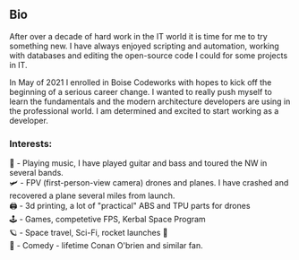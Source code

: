 ## Bio

After over a decade of hard work in the IT world it is time for me to try something new. I have always enjoyed scripting and automation, working with databases and editing the open-source code I could for some projects in IT. 

In May of 2021 I enrolled in Boise Codeworks with hopes to kick off the beginning of a serious career change. I wanted to really push myself to learn the fundamentals and the modern architecture developers are using in the professional world. I am determined and excited to start working as a developer.



### Interests: 

🎸 - Playing music, I have played guitar and bass and toured the NW in several bands. </br>
🛩 - FPV (first-person-view camera) drones and planes. I have crashed and recovered a plane several miles from launch. </br>
🖨 - 3d printing, a lot of "practical" ABS and TPU parts for drones </br>
🕹 - Games, competetive FPS, Kerbal Space Program </br>
🪐 - Space travel, Sci-Fi, rocket launches 🚀 </br> 
🎤 - Comedy - lifetime Conan O'brien and similar fan. </br>



<!--
**patrick-misner/patrick-misner** is a ✨ _special_ ✨ repository because its `README.md` (this file) appears on your GitHub profile.

- 🔭 I’m currently working on ...
- 🌱 I’m currently learning ...
- 👯 I’m looking to collaborate on ...
- 🤔 I’m looking for help with ...
- 💬 Ask me about ...
- 📫 How to reach me: ...
- 😄 Pronouns: ...
- ⚡ Fun fact: ...
-->

